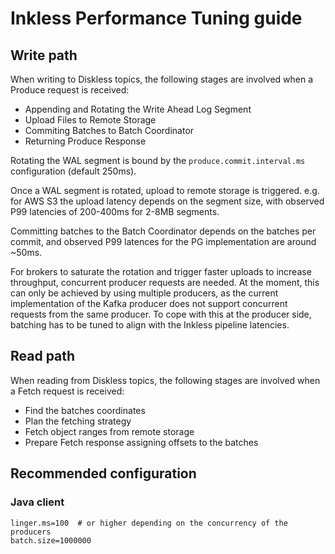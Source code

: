 # Inkless Performance Tuning guide

## Write path

When writing to Diskless topics, the following stages are involved when a Produce request is received:

- Appending and Rotating the Write Ahead Log Segment
- Upload Files to Remote Storage
- Commiting Batches to Batch Coordinator
- Returning Produce Response

Rotating the WAL segment is bound by the `produce.commit.interval.ms` configuration (default 250ms).

Once a WAL segment is rotated, upload to remote storage is triggered.
e.g. for AWS S3 the upload latency depends on the segment size, with observed P99 latencies of 200-400ms for 2-8MB segments.

Committing batches to the Batch Coordinator depends on the batches per commit, and observed P99 latences for the PG implementation are around ~50ms.

For brokers to saturate the rotation and trigger faster uploads to increase throughput, concurrent producer requests are needed.
At the moment, this can only be achieved by using multiple producers, as the current implementation of the Kafka producer does not support concurrent requests from the same producer.
To cope with this at the producer side, batching has to be tuned to align with the Inkless pipeline latencies.

## Read path

When reading from Diskless topics, the following stages are involved when a Fetch request is received:

- Find the batches coordinates
- Plan the fetching strategy
- Fetch object ranges from remote storage
- Prepare Fetch response assigning offsets to the batches

## Recommended configuration

### Java client

```properties
linger.ms=100  # or higher depending on the concurrency of the producers
batch.size=1000000
```
